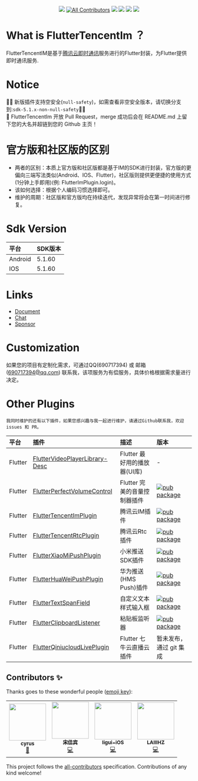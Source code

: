 <div align="center">

[![](https://img.shields.io/badge/flutter2.0-NullSafety-1)](#)
[![All Contributors](https://img.shields.io/badge/all_contributors-4-orange.svg?style=flat-square)](#contributors-)
[![](https://img.shields.io/badge/Version-社区版-1)](#)
[![](https://img.shields.io/pub/v/tencent_im_plugin.svg)](https://pub.dartlang.org/packages/tencent_im_plugin)
[![](https://img.shields.io/github/license/JiangJuHong/FlutterTencentImPlugin)](https://www.apache.org/licenses/LICENSE-2.0)
[![](https://img.shields.io/badge/qq群-850923396-1)](https://jq.qq.com/?_wv=1027&k=QxCWMlUf)

</div>

# What is FlutterTencentIm ？

FlutterTencentIM是基于[腾讯云即时通讯](https://cloud.tencent.com/product/im)服务进行的Flutter封装，为Flutter提供即时通讯服务.

# Notice

💐💐 新版插件支持空安全(`null-safety`)，如需查看非空安全版本，请切换分支到:`sdk-5.1.x-non-null-safety`💐💐  
💐 FlutterTencentIm 开放 Pull Request，merge 成功后会在 README.md
上留下您的大名并超链到您的 Github 主页！

# 官方版和社区版的区别
* 两者的区别：本质上官方版和社区版都是基于IM的SDK进行封装，官方版的更偏向三端写法类似(Android、IOS、Flutter)，社区版则提供更便捷的使用方式(1分钟上手即用)(例: FlutterImPlugin.login)。
* 该如何选择：根据个人编码习惯选择即可。
* 维护的周期：社区版和官方版均在持续迭代，发现异常将会在第一时间进行修复。

# Sdk Version

| 平台    | SDK版本 |
|:--------|:-------|
| Android | 5.1.60 |
| IOS     | 5.1.60 |

# Links

* [Document](https://www.yuque.com/jiangjuhong/tencent-im-flutter/zk6p14)
* [Chat](https://jq.qq.com/?_wv=1027&k=QxCWMlUf)
* [Sponsor](https://www.yuque.com/jiangjuhong/tencent-im-flutter/ygi582)

# Customization

如果您的项目有定制化需求，可通过QQ(690717394) 或 邮箱(690717394@qq.com)
联系我，该项服务为有偿服务，具体价格根据需求量进行决定。

# Other Plugins

````
我同时维护的还有以下插件，如果您感兴趣与我一起进行维护，请通过Github联系我，欢迎 issues 和 PR。
````

| 平台     | 插件                                                                                      | 描述                      | 版本                                                                                                                                 |
|:--------|:------------------------------------------------------------------------------------------|:-------------------------|:------------------------------------------------------------------------------------------------------------------------------------|
| Flutter | [FlutterVideoPlayerLibrary-Desc](https://github.com/JiangJuHong/FlutterVideoPlayerLibrary-Desc) | Flutter 最好用的播放器(UI库) | - |
| Flutter | [FlutterPerfectVolumeControl](https://github.com/JiangJuHong/FlutterPerfectVolumeControl) | Flutter 完美的音量控制器插件 | [![pub package](https://img.shields.io/pub/v/perfect_volume_control.svg)](https://pub.dartlang.org/packages/perfect_volume_control) |
| Flutter | [FlutterTencentImPlugin](https://github.com/JiangJuHong/FlutterTencentImPlugin)           | 腾讯云IM插件               | [![pub package](https://img.shields.io/pub/v/tencent_im_plugin.svg)](https://pub.dartlang.org/packages/tencent_im_plugin)           |
| Flutter | [FlutterTencentRtcPlugin](https://github.com/JiangJuHong/FlutterTencentRtcPlugin)         | 腾讯云Rtc插件              | [![pub package](https://img.shields.io/pub/v/tencent_rtc_plugin.svg)](https://pub.dartlang.org/packages/tencent_rtc_plugin)         |
| Flutter | [FlutterXiaoMiPushPlugin](https://github.com/JiangJuHong/FlutterXiaoMiPushPlugin)         | 小米推送SDK插件            | [![pub package](https://img.shields.io/pub/v/xiao_mi_push_plugin.svg)](https://pub.dartlang.org/packages/xiao_mi_push_plugin)       |
| Flutter | [FlutterHuaWeiPushPlugin](https://github.com/JiangJuHong/FlutterHuaWeiPushPlugin)         | 华为推送(HMS Push)插件     | [![pub package](https://img.shields.io/pub/v/hua_wei_push_plugin.svg)](https://pub.dartlang.org/packages/hua_wei_push_plugin)       |
| Flutter | [FlutterTextSpanField](https://github.com/JiangJuHong/FlutterTextSpanField)               | 自定义文本样式输入框         | [![pub package](https://img.shields.io/pub/v/text_span_field.svg)](https://pub.dartlang.org/packages/text_span_field)               |
| Flutter | [FlutterClipboardListener](https://github.com/JiangJuHong/FlutterClipboardListener)       | 粘贴板监听器               | [![pub package](https://img.shields.io/pub/v/clipboard_listener.svg)](https://pub.dartlang.org/packages/clipboard_listener)         |
| Flutter | [FlutterQiniucloudLivePlugin](https://github.com/JiangJuHong/FlutterQiniucloudLivePlugin) | Flutter 七牛云直播云插件    | 暂未发布，通过 git 集成                                                                                                                           |


## Contributors ✨

Thanks goes to these wonderful people ([emoji key](https://allcontributors.org/docs/en/emoji-key)):

<!-- ALL-CONTRIBUTORS-LIST:START - Do not remove or modify this section -->
<!-- prettier-ignore-start -->
<!-- markdownlint-disable -->
<table>
  <tr>
    <td align="center"><a href="https://github.com/kxr224"><img src="https://avatars.githubusercontent.com/u/28681083?v=4?s=100" width="100px;" alt=""/><br /><sub><b>cyrus</b></sub></a><br /><a href="https://github.com/JiangJuHong/FlutterTencentImPlugin/issues?q=author%3Akxr224" title="Bug reports">🐛</a></td>
    <td align="center"><a href="https://github.com/songjiabin"><img src="https://avatars.githubusercontent.com/u/13177100?v=4?s=100" width="100px;" alt=""/><br /><sub><b>宋佳宾</b></sub></a><br /><a href="https://github.com/JiangJuHong/FlutterTencentImPlugin/commits?author=songjiabin" title="Code">💻</a></td>
    <td align="center"><a href="https://github.com/ligui-iOS"><img src="https://avatars.githubusercontent.com/u/20856361?v=4?s=100" width="100px;" alt=""/><br /><sub><b>ligui-iOS</b></sub></a><br /><a href="https://github.com/JiangJuHong/FlutterTencentImPlugin/commits?author=ligui-iOS" title="Code">💻</a></td>
    <td align="center"><a href="http://laiiihz.github.io"><img src="https://avatars.githubusercontent.com/u/35956195?v=4?s=100" width="100px;" alt=""/><br /><sub><b>LAIIIHZ</b></sub></a><br /><a href="https://github.com/JiangJuHong/FlutterTencentImPlugin/commits?author=laiiihz" title="Code">💻</a></td>
  </tr>
</table>

<!-- markdownlint-restore -->
<!-- prettier-ignore-end -->

<!-- ALL-CONTRIBUTORS-LIST:END -->

This project follows the [all-contributors](https://github.com/all-contributors/all-contributors) specification. Contributions of any kind welcome!
